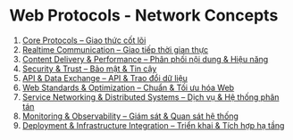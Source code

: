 # Web Protocols - Network Concepts


1. [ Core Protocols – Giao thức cốt lõi](https://github.com/Phungvanquang/Website/tree/main/Web%20Protocols%20-%20Network%20Concepts/Core%20Protocols)
2. [ Realtime Communication – Giao tiếp thời gian thực](https://github.com/Phungvanquang/Website/tree/main/Web%20Protocols%20-%20Network%20Concepts/Realtime%20Communication)
3. [ Content Delivery & Performance – Phân phối nội dung & Hiệu năng](https://github.com/Phungvanquang/Website/tree/main/Web%20Protocols%20-%20Network%20Concepts/Content%20Delivery%20&%20Performance)
4. [ Security & Trust – Bảo mật & Tin cậy]()
5. [ API & Data Exchange – API & Trao đổi dữ liệu]()
6. [ Web Standards & Optimization – Chuẩn & Tối ưu hóa Web]()
7. [ Service Networking & Distributed Systems – Dịch vụ & Hệ thống phân tán]()
8. [ Monitoring & Observability – Giám sát & Quan sát hệ thống]()
9. [ Deployment & Infrastructure Integration – Triển khai & Tích hợp hạ tầng]()
